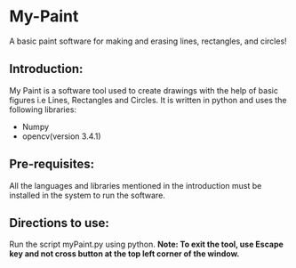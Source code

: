 # My-Paint
A basic paint software for making and erasing lines, rectangles, and circles!

## Introduction:

My Paint is a software tool used to create drawings with the help of basic figures i.e Lines, Rectangles and Circles. It is written in python and uses the following libraries:
  - Numpy
  - opencv(version 3.4.1)
  
## Pre-requisites:

  All the languages and libraries mentioned in the introduction must be installed in the system to run the software.
 
## Directions to use:

  Run the script myPaint.py using python.
  **Note: To exit the tool, use Escape key and not cross button at the top left corner of the window.**
